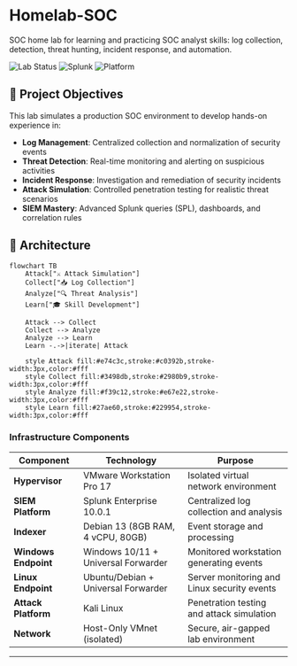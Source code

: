 # Homelab-SOC
SOC home lab for learning and practicing SOC analyst skills: log collection, detection, threat hunting, incident response, and automation.

![Lab Status](https://img.shields.io/badge/status-active-success)
![Splunk](https://img.shields.io/badge/SIEM-Splunk-green)
![Platform](https://img.shields.io/badge/platform-VMware-blue)

## 🎯 Project Objectives

This lab simulates a production SOC environment to develop hands-on experience in:

- **Log Management**: Centralized collection and normalization of security events
- **Threat Detection**: Real-time monitoring and alerting on suspicious activities
- **Incident Response**: Investigation and remediation of security incidents
- **Attack Simulation**: Controlled penetration testing for realistic threat scenarios
- **SIEM Mastery**: Advanced Splunk queries (SPL), dashboards, and correlation rules

## 🧩 Architecture
```mermaid
flowchart TB
    Attack["⚔️ Attack Simulation"]
    Collect["📥 Log Collection"]
    Analyze["🔍 Threat Analysis"]
    Learn["🎓 Skill Development"]
    
    Attack --> Collect
    Collect --> Analyze
    Analyze --> Learn
    Learn -.->|iterate| Attack
    
    style Attack fill:#e74c3c,stroke:#c0392b,stroke-width:3px,color:#fff
    style Collect fill:#3498db,stroke:#2980b9,stroke-width:3px,color:#fff
    style Analyze fill:#f39c12,stroke:#e67e22,stroke-width:3px,color:#fff
    style Learn fill:#27ae60,stroke:#229954,stroke-width:3px,color:#fff
```
### Infrastructure Components

| Component | Technology | Purpose |
|-----------|-----------|---------|
| **Hypervisor** | VMware Workstation Pro 17 | Isolated virtual network environment |
| **SIEM Platform** | Splunk Enterprise 10.0.1 | Centralized log collection and analysis |
| **Indexer** | Debian 13 (8GB RAM, 4 vCPU, 80GB) | Event storage and processing |
| **Windows Endpoint** | Windows 10/11 + Universal Forwarder | Monitored workstation generating events |
| **Linux Endpoint** | Ubuntu/Debian + Universal Forwarder | Server monitoring and Linux security events |
| **Attack Platform** | Kali Linux | Penetration testing and attack simulation |
| **Network** | Host-Only VMnet (isolated) | Secure, air-gapped lab environment |

---
